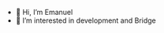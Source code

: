 - 👋 Hi, I’m Emanuel
- 👀 I’m interested in development and Bridge


<!---
EmanuelU/EmanuelU is a ✨ special ✨ repository because its `README.md` (this file) appears on your GitHub profile.
You can click the Preview link to take a look at your changes.
--->
